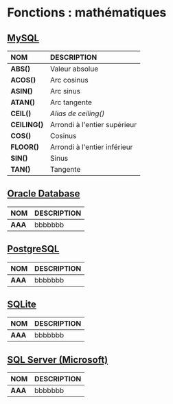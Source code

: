# Fonctions : mathématiques

## [MySQL](https://dev.mysql.com/doc/)

|NOM|DESCRIPTION|
|:--|:--|
|**ABS()**|Valeur absolue|
|**ACOS()**|Arc cosinus|
|**ASIN()**|Arc sinus|
|**ATAN()**|Arc tangente|
|**CEIL()**|_Alias de ceiling()_|
|**CEILING()**|Arrondi à l'entier supérieur|
|**COS()**|Cosinus|
|**FLOOR()**|Arrondi à l'entier inférieur|
|**SIN()**|Sinus|
|**TAN()**|Tangente|

## [Oracle Database](https://docs.oracle.com/cd/B19306_01/index.htm)

|NOM|DESCRIPTION|
|:--|:--|
|**AAA**|bbbbbbb|

## [PostgreSQL](https://docs.postgresql.fr/)

|NOM|DESCRIPTION|
|:--|:--|
|**AAA**|bbbbbbb|

## [SQLite](https://sqlite.org/docs.html)

|NOM|DESCRIPTION|
|:--|:--|
|**AAA**|bbbbbbb|

## [SQL Server (Microsoft)](https://docs.microsoft.com/fr-fr/sql)

|NOM|DESCRIPTION|
|:--|:--|
|**AAA**|bbbbbbb|
